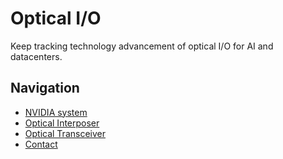 # Optical I/O

Keep tracking technology advancement of optical I/O for AI and datacenters. 

## Navigation

- [NVIDIA system](nvdia_system.md)
- [Optical Interposer](optical_interposer.md)
- [Optical Transceiver](transceiver.md)
- [Contact](contact.md)